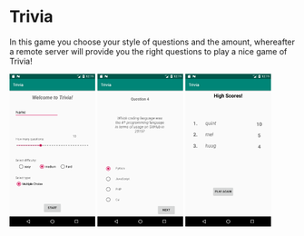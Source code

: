 # Trivia

In this game you choose your style of questions and the amount, whereafter a remote server will provide you the right questions to play a nice game of Trivia!

<img src="https://github.com/Quint-Langeveld/Trivia/blob/master/doc/Screenshot_1545045502.png" width="30%" height="30%"/> <img src="https://github.com/Quint-Langeveld/Trivia/blob/master/doc/Screenshot_1545045540.png" width="30%" height="30%"/> <img src="https://github.com/Quint-Langeveld/Trivia/blob/master/doc/Screenshot_1545045557.png" width="30%" height="30%"/>

